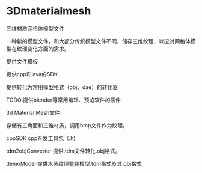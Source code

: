 # 3Dmaterialmesh
三维材质网格体模型文件

一种新的模型文件，和大部分传统模型文件不同，储存三维纹理，以应对网格体模型在纹理变化方面的需求。


提供文件模板

提供cpp和java的SDK

提供转化为常用模型格式（obj、dae）的转化器

TODO:提供blender等常用编辑、预览软件的插件


3d Material Mesh文件

存储有三角面和三维材质，调用bmp文件作为纹理。


cppSDK cpp开发工具包（.h)

tdm2objConverter 提供.tdm文件转化.obj格式。

demoModel 提供木头纹理鳖臑模型.tdm格式及其.obj格式

